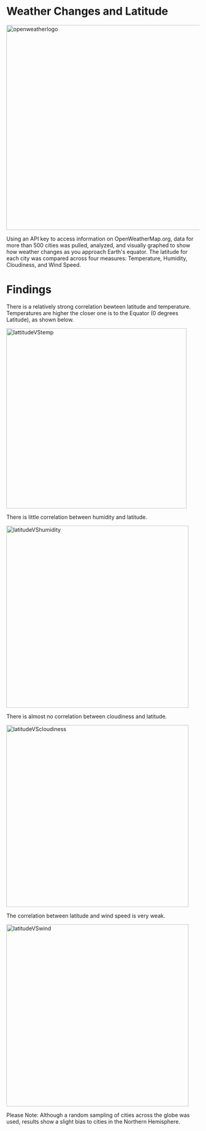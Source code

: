 # Weather Changes and Latitude

<img width="535" alt="openweatherlogo" src="https://user-images.githubusercontent.com/46386265/73041007-c5b86a00-3e29-11ea-9f47-abcb8e28a5d6.PNG">

Using an API key to access information on OpenWeatherMap.org, data for more than 500 cities was pulled, analyzed, and visually graphed to show how weather changes as you approach Earth's equator. The latitude for each city was compared across four measures: Temperature, Humidity, Cloudiness, and Wind Speed. 

# Findings

There is a relatively strong correlation bewteen latitude and temperature. Temperatures are higher the closer one is to the Equator (0 degrees Latitude), as shown below.

<img width="470" alt="lattitudeVStemp" src="https://user-images.githubusercontent.com/46386265/73041017-d79a0d00-3e29-11ea-986c-dfd4b2edb49e.PNG">


There is little correlation between humidity and latitude.

<img width="475" alt="latitudeVShumidity" src="https://user-images.githubusercontent.com/46386265/73041583-116c1300-3e2c-11ea-8e67-48c31e051273.PNG">


There is almost no correlation between cloudiness and latitude.

<img width="475" alt="latitudeVScloudiness" src="https://user-images.githubusercontent.com/46386265/73041601-1b8e1180-3e2c-11ea-8410-7a09ebc60ba4.PNG">


The correlation between latitude and wind speed is very weak.

<img width="475" alt="latitudeVSwind" src="https://user-images.githubusercontent.com/46386265/73041614-234db600-3e2c-11ea-9277-c796d9e139b5.PNG">

Please Note: Although a random sampling of cities across the globe was used, results show a slight bias to cities in the Northern Hemisphere.

